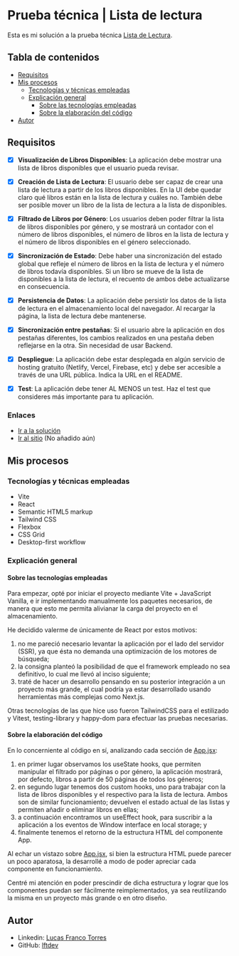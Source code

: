 # Prueba técnica | Lista de lectura
Esta es mi solución a la prueba técnica [Lista de Lectura](https://github.com/midudev/pruebas-tecnicas/blob/main/pruebas/01-reading-list/README.md).

## Tabla de contenidos

- [Requisitos](#requisitos)
- [Mis procesos](#mis-procesos)
  - [Tecnologías y técnicas empleadas](#tecnologías-y-técnicas-empleadas)
  - [Explicación general](#explicación-general)
    - [Sobre las tecnologías empleadas](#sobre-las-tecnologías-empleadas)
    - [Sobre la elaboración del código](#sobre-la-elaboración-del-código)
- [Autor](#autor)

## Requisitos

- [x] **Visualización de Libros Disponibles**: La aplicación debe mostrar una lista de libros disponibles que el usuario pueda revisar.

- [x] **Creación de Lista de Lectura**: El usuario debe ser capaz de crear una lista de lectura a partir de los libros disponibles. En la UI debe quedar claro qué libros están en la lista de lectura y cuáles no. También debe ser posible mover un libro de la lista de lectura a la lista de disponibles.

- [x] **Filtrado de Libros por Género**: Los usuarios deben poder filtrar la lista de libros disponibles por género, y se mostrará un contador con el número de libros disponibles, el número de libros en la lista de lectura y el número de libros disponibles en el género seleccionado.

- [x] **Sincronización de Estado**: Debe haber una sincronización del estado global que refleje el número de libros en la lista de lectura y el número de libros todavía disponibles. Si un libro se mueve de la lista de disponibles a la lista de lectura, el recuento de ambos debe actualizarse en consecuencia.

- [x] **Persistencia de Datos**: La aplicación debe persistir los datos de la lista de lectura en el almacenamiento local del navegador. Al recargar la página, la lista de lectura debe mantenerse.

- [x] **Sincronización entre pestañas**: Si el usuario abre la aplicación en dos pestañas diferentes, los cambios realizados en una pestaña deben reflejarse en la otra. Sin necesidad de usar Backend.

- [x] **Despliegue**: La aplicación debe estar desplegada en algún servicio de hosting gratuito (Netlify, Vercel, Firebase, etc) y debe ser accesible a través de una URL pública. Indica la URL en el README.

- [x] **Test**: La aplicación debe tener AL MENOS un test. Haz el test que consideres más importante para tu aplicación.

### Enlaces

- [Ir a la solución](https://github.com/lftdev/pruebas-tecnicas)
- [Ir al sitio](#) (No añadido aún)

## Mis procesos

### Tecnologías y técnicas empleadas

- Vite
- React
- Semantic HTML5 markup
- Tailwind CSS
- Flexbox
- CSS Grid
- Desktop-first workflow

### Explicación general

#### Sobre las tecnologías empleadas
Para empezar, opté por iniciar el proyecto mediante Vite + JavaScript Vanilla, e ir implementando manualmente los paquetes necesarios, de manera que esto me permita alivianar la carga del proyecto en el almacenamiento.

He decidido valerme de únicamente de React por estos motivos:

1. no me pareció necesario levantar la aplicación por el lado del servidor (SSR), ya que ésta no demanda una optimización de los motores de búsqueda;
2. la consigna planteó la posibilidad de que el framework empleado no sea definitivo, lo cual me llevó al inciso siguiente;
3. traté de hacer un desarrollo pensando en su posterior integración a un proyecto más grande, el cual podría ya estar desarrollado usando herramientas más complejas como Next.js.

Otras tecnologías de las que hice uso fueron TailwindCSS para el estilizado y Vitest, testing-library y happy-dom para efectuar las pruebas necesarias.

#### Sobre la elaboración del código

En lo concerniente al código en sí, analizando cada sección de [App.jsx](/src/App.jsx):

1. en primer lugar observamos los useState hooks, que permiten manipular el filtrado por páginas o por género, la aplicación mostrará, por defecto, libros a partir de 50 páginas de todos los géneros;
2. en segundo lugar tenemos dos custom hooks, uno para trabajar con la lista de libros disponibles y el respectivo para la lista de lectura. Ambos son de similar funcionamiento; devuelven el estado actual de las listas y permiten añadir o eliminar libros en ellas;
3. a continuación encontramos un useEffect hook, para suscribir a la aplicación a los eventos de Window interface en local storage; y
4. finalmente tenemos el retorno de la estructura HTML del componente App.

Al echar un vistazo sobre [App.jsx](/src/App.jsx), si bien la estructura HTML puede parecer un poco aparatosa, la desarrollé a modo de poder apreciar cada componente en funcionamiento.

Centré mi atención en poder prescindir de dicha estructura y lograr que los componentes puedan ser fácilmente reimplementados, ya sea reutilizando la misma en un proyecto más grande o en otro diseño.

## Autor

- Linkedin: [Lucas Franco Torres](www.linkedin.com/in/frontdev-lucastorres)
- GitHub: [lftdev](https://github.com/lftdev)